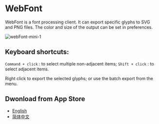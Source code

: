 # WebFont
WebFont is a font processing client. It can export specific glyphs to SVG and PNG files. The color and size of the output can be set in preferences.

![webFont-mini-1](https://user-images.githubusercontent.com/1193966/99191185-006b0480-27a6-11eb-83db-03ad8da655c2.png)

## Keyboard shortcuts:

`Command + click` : to select multiple non-adjacent items;
`Shift + click` : to select adjacent items.

Right click to export the selected glyphs; or use the batch export from the menu.

## Dwonload from App Store
* <a href="https://itunes.apple.com/us/app/id1181350496">English</a>
* <a href="https://itunes.apple.com/cn/app/id1181350496">简体中文</a>
